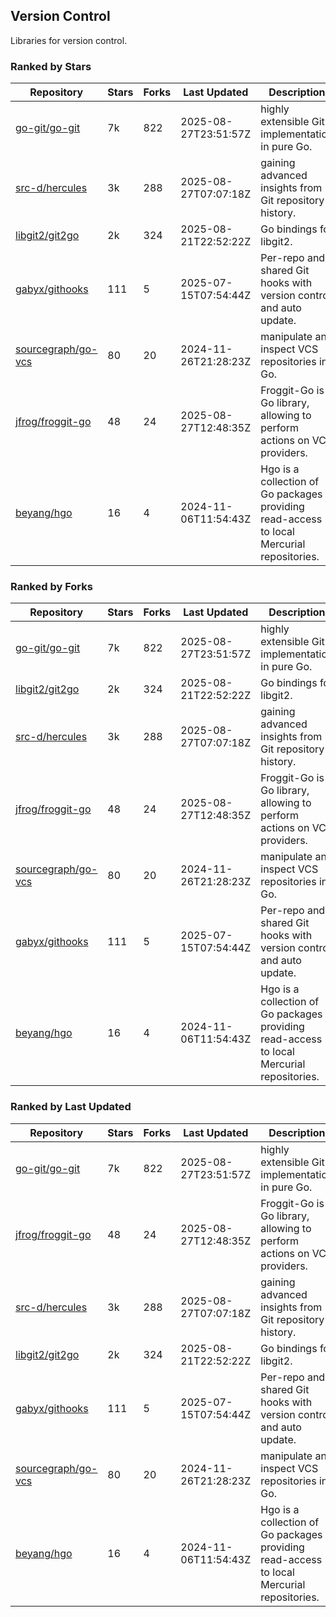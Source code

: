 ## Version Control

Libraries for version control.

### Ranked by Stars

| Repository | Stars | Forks | Last Updated | Description | 
|------------|-------|-------|--------------|-------------|
| [go-git/go-git](https://github.com/go-git/go-git) | 7k | 822 | 2025-08-27T23:51:57Z |  highly extensible Git implementation in pure Go. |
| [src-d/hercules](https://github.com/src-d/hercules) | 3k | 288 | 2025-08-27T07:07:18Z |  gaining advanced insights from Git repository history. |
| [libgit2/git2go](https://github.com/libgit2/git2go) | 2k | 324 | 2025-08-21T22:52:22Z |  Go bindings for libgit2. |
| [gabyx/githooks](https://github.com/gabyx/githooks) | 111 | 5 | 2025-07-15T07:54:44Z |  Per-repo and shared Git hooks with version control and auto update. |
| [sourcegraph/go-vcs](https://github.com/sourcegraph/go-vcs) | 80 | 20 | 2024-11-26T21:28:23Z |  manipulate and inspect VCS repositories in Go. |
| [jfrog/froggit-go](https://github.com/jfrog/froggit-go) | 48 | 24 | 2025-08-27T12:48:35Z |  Froggit-Go is a Go library, allowing to perform actions on VCS providers. |
| [beyang/hgo](https://github.com/beyang/hgo) | 16 | 4 | 2024-11-06T11:54:43Z |  Hgo is a collection of Go packages providing read-access to local Mercurial repositories. |

### Ranked by Forks

| Repository | Stars | Forks | Last Updated | Description | 
|------------|-------|-------|--------------|-------------|
| [go-git/go-git](https://github.com/go-git/go-git) | 7k | 822 | 2025-08-27T23:51:57Z |  highly extensible Git implementation in pure Go. |
| [libgit2/git2go](https://github.com/libgit2/git2go) | 2k | 324 | 2025-08-21T22:52:22Z |  Go bindings for libgit2. |
| [src-d/hercules](https://github.com/src-d/hercules) | 3k | 288 | 2025-08-27T07:07:18Z |  gaining advanced insights from Git repository history. |
| [jfrog/froggit-go](https://github.com/jfrog/froggit-go) | 48 | 24 | 2025-08-27T12:48:35Z |  Froggit-Go is a Go library, allowing to perform actions on VCS providers. |
| [sourcegraph/go-vcs](https://github.com/sourcegraph/go-vcs) | 80 | 20 | 2024-11-26T21:28:23Z |  manipulate and inspect VCS repositories in Go. |
| [gabyx/githooks](https://github.com/gabyx/githooks) | 111 | 5 | 2025-07-15T07:54:44Z |  Per-repo and shared Git hooks with version control and auto update. |
| [beyang/hgo](https://github.com/beyang/hgo) | 16 | 4 | 2024-11-06T11:54:43Z |  Hgo is a collection of Go packages providing read-access to local Mercurial repositories. |

### Ranked by Last Updated

| Repository | Stars | Forks | Last Updated | Description | 
|------------|-------|-------|--------------|-------------|
| [go-git/go-git](https://github.com/go-git/go-git) | 7k | 822 | 2025-08-27T23:51:57Z |  highly extensible Git implementation in pure Go. |
| [jfrog/froggit-go](https://github.com/jfrog/froggit-go) | 48 | 24 | 2025-08-27T12:48:35Z |  Froggit-Go is a Go library, allowing to perform actions on VCS providers. |
| [src-d/hercules](https://github.com/src-d/hercules) | 3k | 288 | 2025-08-27T07:07:18Z |  gaining advanced insights from Git repository history. |
| [libgit2/git2go](https://github.com/libgit2/git2go) | 2k | 324 | 2025-08-21T22:52:22Z |  Go bindings for libgit2. |
| [gabyx/githooks](https://github.com/gabyx/githooks) | 111 | 5 | 2025-07-15T07:54:44Z |  Per-repo and shared Git hooks with version control and auto update. |
| [sourcegraph/go-vcs](https://github.com/sourcegraph/go-vcs) | 80 | 20 | 2024-11-26T21:28:23Z |  manipulate and inspect VCS repositories in Go. |
| [beyang/hgo](https://github.com/beyang/hgo) | 16 | 4 | 2024-11-06T11:54:43Z |  Hgo is a collection of Go packages providing read-access to local Mercurial repositories. |


